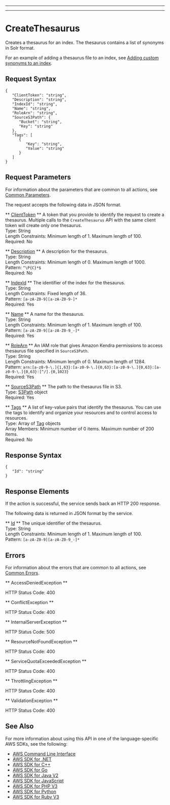 --------

--------

# CreateThesaurus<a name="API_CreateThesaurus"></a>

Creates a thesaurus for an index\. The thesaurus contains a list of synonyms in Solr format\.

For an example of adding a thesaurus file to an index, see [Adding custom synonyms to an index](https://docs.aws.amazon.com/kendra/latest/dg/index-synonyms-adding-thesaurus-file.html)\.

## Request Syntax<a name="API_CreateThesaurus_RequestSyntax"></a>

```
{
   "ClientToken": "string",
   "Description": "string",
   "IndexId": "string",
   "Name": "string",
   "RoleArn": "string",
   "SourceS3Path": { 
      "Bucket": "string",
      "Key": "string"
   },
   "Tags": [ 
      { 
         "Key": "string",
         "Value": "string"
      }
   ]
}
```

## Request Parameters<a name="API_CreateThesaurus_RequestParameters"></a>

For information about the parameters that are common to all actions, see [Common Parameters](CommonParameters.md)\.

The request accepts the following data in JSON format\.

 ** [ClientToken](#API_CreateThesaurus_RequestSyntax) **   <a name="Kendra-CreateThesaurus-request-ClientToken"></a>
A token that you provide to identify the request to create a thesaurus\. Multiple calls to the `CreateThesaurus` API with the same client token will create only one thesaurus\.   
Type: String  
Length Constraints: Minimum length of 1\. Maximum length of 100\.  
Required: No

 ** [Description](#API_CreateThesaurus_RequestSyntax) **   <a name="Kendra-CreateThesaurus-request-Description"></a>
A description for the thesaurus\.  
Type: String  
Length Constraints: Minimum length of 0\. Maximum length of 1000\.  
Pattern: `^\P{C}*$`   
Required: No

 ** [IndexId](#API_CreateThesaurus_RequestSyntax) **   <a name="Kendra-CreateThesaurus-request-IndexId"></a>
The identifier of the index for the thesaurus\.  
Type: String  
Length Constraints: Fixed length of 36\.  
Pattern: `[a-zA-Z0-9][a-zA-Z0-9-]*`   
Required: Yes

 ** [Name](#API_CreateThesaurus_RequestSyntax) **   <a name="Kendra-CreateThesaurus-request-Name"></a>
A name for the thesaurus\.  
Type: String  
Length Constraints: Minimum length of 1\. Maximum length of 100\.  
Pattern: `[a-zA-Z0-9][a-zA-Z0-9_-]*`   
Required: Yes

 ** [RoleArn](#API_CreateThesaurus_RequestSyntax) **   <a name="Kendra-CreateThesaurus-request-RoleArn"></a>
An IAM role that gives Amazon Kendra permissions to access thesaurus file specified in `SourceS3Path`\.   
Type: String  
Length Constraints: Minimum length of 0\. Maximum length of 1284\.  
Pattern: `arn:[a-z0-9-\.]{1,63}:[a-z0-9-\.]{0,63}:[a-z0-9-\.]{0,63}:[a-z0-9-\.]{0,63}:[^/].{0,1023}`   
Required: Yes

 ** [SourceS3Path](#API_CreateThesaurus_RequestSyntax) **   <a name="Kendra-CreateThesaurus-request-SourceS3Path"></a>
The path to the thesaurus file in S3\.  
Type: [S3Path](API_S3Path.md) object  
Required: Yes

 ** [Tags](#API_CreateThesaurus_RequestSyntax) **   <a name="Kendra-CreateThesaurus-request-Tags"></a>
A list of key\-value pairs that identify the thesaurus\. You can use the tags to identify and organize your resources and to control access to resources\.   
Type: Array of [Tag](API_Tag.md) objects  
Array Members: Minimum number of 0 items\. Maximum number of 200 items\.  
Required: No

## Response Syntax<a name="API_CreateThesaurus_ResponseSyntax"></a>

```
{
   "Id": "string"
}
```

## Response Elements<a name="API_CreateThesaurus_ResponseElements"></a>

If the action is successful, the service sends back an HTTP 200 response\.

The following data is returned in JSON format by the service\.

 ** [Id](#API_CreateThesaurus_ResponseSyntax) **   <a name="Kendra-CreateThesaurus-response-Id"></a>
The unique identifier of the thesaurus\.   
Type: String  
Length Constraints: Minimum length of 1\. Maximum length of 100\.  
Pattern: `[a-zA-Z0-9][a-zA-Z0-9_-]*` 

## Errors<a name="API_CreateThesaurus_Errors"></a>

For information about the errors that are common to all actions, see [Common Errors](CommonErrors.md)\.

 ** AccessDeniedException **   
  
HTTP Status Code: 400

 ** ConflictException **   
  
HTTP Status Code: 400

 ** InternalServerException **   
  
HTTP Status Code: 500

 ** ResourceNotFoundException **   
  
HTTP Status Code: 400

 ** ServiceQuotaExceededException **   
  
HTTP Status Code: 400

 ** ThrottlingException **   
  
HTTP Status Code: 400

 ** ValidationException **   
  
HTTP Status Code: 400

## See Also<a name="API_CreateThesaurus_SeeAlso"></a>

For more information about using this API in one of the language\-specific AWS SDKs, see the following:
+  [AWS Command Line Interface](https://docs.aws.amazon.com/goto/aws-cli/kendra-2019-02-03/CreateThesaurus) 
+  [AWS SDK for \.NET](https://docs.aws.amazon.com/goto/DotNetSDKV3/kendra-2019-02-03/CreateThesaurus) 
+  [AWS SDK for C\+\+](https://docs.aws.amazon.com/goto/SdkForCpp/kendra-2019-02-03/CreateThesaurus) 
+  [AWS SDK for Go](https://docs.aws.amazon.com/goto/SdkForGoV1/kendra-2019-02-03/CreateThesaurus) 
+  [AWS SDK for Java V2](https://docs.aws.amazon.com/goto/SdkForJavaV2/kendra-2019-02-03/CreateThesaurus) 
+  [AWS SDK for JavaScript](https://docs.aws.amazon.com/goto/AWSJavaScriptSDK/kendra-2019-02-03/CreateThesaurus) 
+  [AWS SDK for PHP V3](https://docs.aws.amazon.com/goto/SdkForPHPV3/kendra-2019-02-03/CreateThesaurus) 
+  [AWS SDK for Python](https://docs.aws.amazon.com/goto/boto3/kendra-2019-02-03/CreateThesaurus) 
+  [AWS SDK for Ruby V3](https://docs.aws.amazon.com/goto/SdkForRubyV3/kendra-2019-02-03/CreateThesaurus) 
